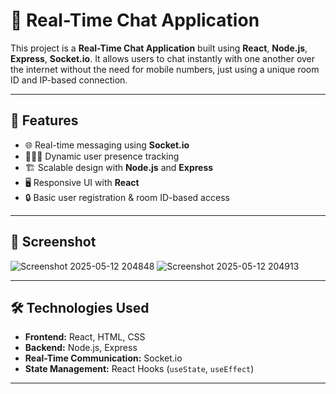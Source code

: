 # 💬 Real-Time Chat Application

This project is a **Real-Time Chat Application** built using **React**, **Node.js**, **Express**, **Socket.io**. It allows users to chat instantly with one another over the internet without the need for mobile numbers, just using a unique room ID and IP-based connection.

---

## 🚀 Features

- 🌐 Real-time messaging using **Socket.io**
- 🧑‍🤝‍🧑 Dynamic user presence tracking
- 🏗️ Scalable design with **Node.js** and **Express**
- 🖥️ Responsive UI with **React**
- 🔒 Basic user registration & room ID-based access

---

## 📸 Screenshot
![Screenshot 2025-05-12 204848](https://github.com/user-attachments/assets/46d12827-cc34-4da3-93d9-05a60dbac2e3)
![Screenshot 2025-05-12 204913](https://github.com/user-attachments/assets/42f2de98-c6d9-43d1-a5cd-992a10ff5189)

---

## 🛠️ Technologies Used

- **Frontend:** React, HTML, CSS
- **Backend:** Node.js, Express
- **Real-Time Communication:** Socket.io
- **State Management:** React Hooks (`useState`, `useEffect`)

---
